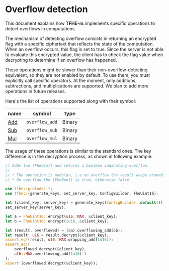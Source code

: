 # Overflow detection

This document explains how **TFHE-rs** implements specific operations to detect overflows in computations.

The mechanism of detecting overflow consists in returning an encrypted flag with a specific ciphertext that reflects the state of the computation. When an overflow occurs, this flag is set to true. Since the server is not able to evaluate this encrypted value, the client has to check the flag value when decrypting to determine if an overflow has happened.

These operations might be slower than their non-overflow-detecting equivalent, so they are not enabled by default. To use them, you must explicitly call specific operators. At the moment, only additions, subtractions, and multiplications are supported. We plan to add more operations in future releases.

Here's the list of operations supported along with their symbol:

| name                                                    | symbol         | type   |
| ------------------------------------------------------- | -------------- | ------ |
| [Add](https://doc.rust-lang.org/std/ops/trait.Add.html) | `overflow_add` | Binary |
| [Sub](https://doc.rust-lang.org/std/ops/trait.Sub.html) | `overflow_sub` | Binary |
| [Mul](https://doc.rust-lang.org/std/ops/trait.Mul.html) | `overflow_mul` | Binary |

The usage of these operations is similar to the standard ones. The key difference is in the decryption process, as shown in following example:

```rust
// Adds two [FheUint] and returns a boolean indicating overflow.
//
// * The operation is modular, i.e on overflow the result wraps around.
// * On overflow the [FheBool] is true, otherwise false

use tfhe::prelude::*;
use tfhe::{generate_keys, set_server_key, ConfigBuilder, FheUint16};

let (client_key, server_key) = generate_keys(ConfigBuilder::default());
set_server_key(server_key);

let a = FheUint16::encrypt(u16::MAX, &client_key);
let b = FheUint16::encrypt(1u16, &client_key);

let (result, overflowed) = (&a).overflowing_add(&b);
let result: u16 = result.decrypt(&client_key);
assert_eq!(result, u16::MAX.wrapping_add(1u16));
assert_eq!(
    overflowed.decrypt(&client_key),
    u16::MAX.overflowing_add(1u16).1
);
assert!(overflowed.decrypt(&client_key));
```
